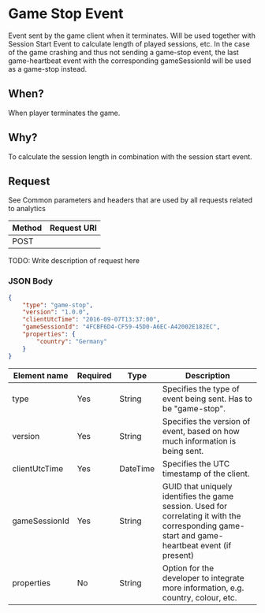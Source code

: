 # Game Stop Event

Event sent by the game client when it terminates. Will be used together with Session Start Event to calculate length of played sessions, etc.
In the case of the game crashing and thus not sending a game-stop event, the last game-heartbeat event with the corresponding gameSessionId will be used as a game-stop instead.

## When?
When player terminates the game.

## Why?
To calculate the session length in combination with the session start event. 

## Request

See Common parameters and headers that are used by all requests related to analytics

Method  | Request URI
------- | -----------
POST    | <event hub url>

TODO: Write description of request here

### JSON Body
```json
{
    "type": "game-stop",
    "version": "1.0.0",
    "clientUtcTime": "2016-09-07T13:37:00",
    "gameSessionId": "4FCBF6D4-CF59-45D0-A6EC-A42002E182EC",
    "properties": {
        "country": "Germany"
    }
}
```

Element name       | Required | Type   | Description
------------------ | -------- | ------ | -----------
type              | Yes      | String | Specifies the type of event being sent. Has to be "game-stop".
version            | Yes      | String | Specifies the version of event, based on how much information is being sent.
clientUtcTime      | Yes      | DateTime | Specifies the UTC timestamp of the client.
gameSessionId      | Yes      | String | GUID that uniquely identifies the game session. Used for correlating it with the corresponding game-start and game-heartbeat event (if present)
properties         | No       | String | Option for the developer to integrate more information, e.g. country, colour, etc.